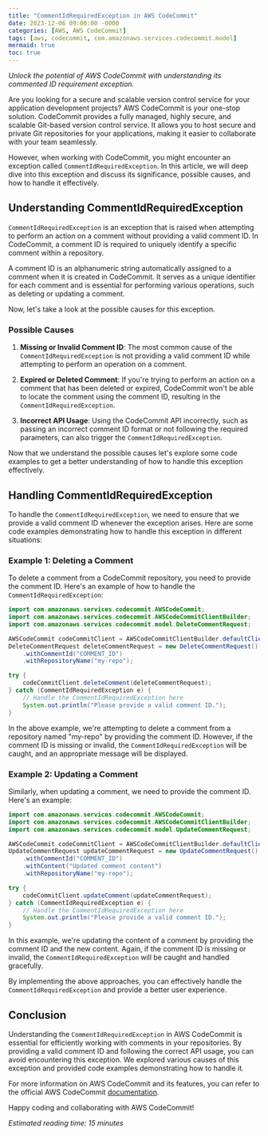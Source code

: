 ```yaml
---
title: "CommentIdRequiredException in AWS CodeCommit"
date: 2023-12-06 09:00:00 -0000
categories: [AWS, AWS CodeCommit]
tags: [aws, codecommit, com.amazonaws.services.codecommit.model]
mermaid: true
toc: true
---
```



*Unlock the potential of AWS CodeCommit with understanding its commented ID requirement exception.*

Are you looking for a secure and scalable version control service for your application development projects? AWS CodeCommit is your one-stop solution. CodeCommit provides a fully managed, highly secure, and scalable Git-based version control service. It allows you to host secure and private Git repositories for your applications, making it easier to collaborate with your team seamlessly.

However, when working with CodeCommit, you might encounter an exception called `CommentIdRequiredException`. In this article, we will deep dive into this exception and discuss its significance, possible causes, and how to handle it effectively.

## Understanding CommentIdRequiredException

`CommentIdRequiredException` is an exception that is raised when attempting to perform an action on a comment without providing a valid comment ID. In CodeCommit, a comment ID is required to uniquely identify a specific comment within a repository.

A comment ID is an alphanumeric string automatically assigned to a comment when it is created in CodeCommit. It serves as a unique identifier for each comment and is essential for performing various operations, such as deleting or updating a comment.

Now, let's take a look at the possible causes for this exception.

### Possible Causes

1. **Missing or Invalid Comment ID**: The most common cause of the `CommentIdRequiredException` is not providing a valid comment ID while attempting to perform an operation on a comment.

2. **Expired or Deleted Comment**: If you're trying to perform an action on a comment that has been deleted or expired, CodeCommit won't be able to locate the comment using the comment ID, resulting in the `CommentIdRequiredException`.

3. **Incorrect API Usage**: Using the CodeCommit API incorrectly, such as passing an incorrect comment ID format or not following the required parameters, can also trigger the `CommentIdRequiredException`.

Now that we understand the possible causes let's explore some code examples to get a better understanding of how to handle this exception effectively.

## Handling CommentIdRequiredException

To handle the `CommentIdRequiredException`, we need to ensure that we provide a valid comment ID whenever the exception arises. Here are some code examples demonstrating how to handle this exception in different situations:

### Example 1: Deleting a Comment

To delete a comment from a CodeCommit repository, you need to provide the comment ID. Here's an example of how to handle the `CommentIdRequiredException`:

```java
import com.amazonaws.services.codecommit.AWSCodeCommit;
import com.amazonaws.services.codecommit.AWSCodeCommitClientBuilder;
import com.amazonaws.services.codecommit.model.DeleteCommentRequest;

AWSCodeCommit codeCommitClient = AWSCodeCommitClientBuilder.defaultClient();
DeleteCommentRequest deleteCommentRequest = new DeleteCommentRequest()
    .withCommentId("COMMENT_ID")
    .withRepositoryName("my-repo");

try {
    codeCommitClient.deleteComment(deleteCommentRequest);
} catch (CommentIdRequiredException e) {
    // Handle the CommentIdRequiredException here
    System.out.println("Please provide a valid comment ID.");
}
```

In the above example, we're attempting to delete a comment from a repository named "my-repo" by providing the comment ID. However, if the comment ID is missing or invalid, the `CommentIdRequiredException` will be caught, and an appropriate message will be displayed.

### Example 2: Updating a Comment

Similarly, when updating a comment, we need to provide the comment ID. Here's an example:

```java
import com.amazonaws.services.codecommit.AWSCodeCommit;
import com.amazonaws.services.codecommit.AWSCodeCommitClientBuilder;
import com.amazonaws.services.codecommit.model.UpdateCommentRequest;

AWSCodeCommit codeCommitClient = AWSCodeCommitClientBuilder.defaultClient();
UpdateCommentRequest updateCommentRequest = new UpdateCommentRequest()
    .withCommentId("COMMENT_ID")
    .withContent("Updated comment content")
    .withRepositoryName("my-repo");

try {
    codeCommitClient.updateComment(updateCommentRequest);
} catch (CommentIdRequiredException e) {
    // Handle the CommentIdRequiredException here
    System.out.println("Please provide a valid comment ID.");
}
```

In this example, we're updating the content of a comment by providing the comment ID and the new content. Again, if the comment ID is missing or invalid, the `CommentIdRequiredException` will be caught and handled gracefully.

By implementing the above approaches, you can effectively handle the `CommentIdRequiredException` and provide a better user experience.

## Conclusion

Understanding the `CommentIdRequiredException` in AWS CodeCommit is essential for efficiently working with comments in your repositories. By providing a valid comment ID and following the correct API usage, you can avoid encountering this exception. We explored various causes of this exception and provided code examples demonstrating how to handle it.

For more information on AWS CodeCommit and its features, you can refer to the official AWS CodeCommit [documentation](https://docs.aws.amazon.com/codecommit/).

Happy coding and collaborating with AWS CodeCommit!

*Estimated reading time: 15 minutes*
